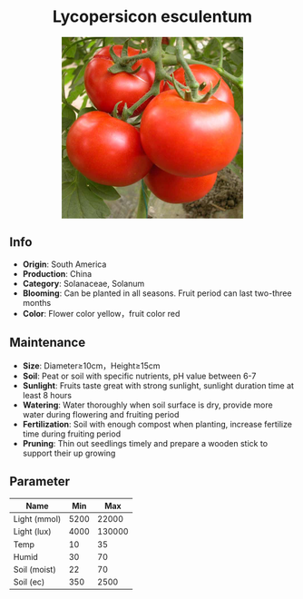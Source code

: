 <h1 align='center'>Lycopersicon esculentum</h1>
<p align="center">
    <img 
        align='center'
        width='320'
        src="../images/lycopersicon esculentum.png" 
        alt='Lycopersicon esculentum' />
</p>

## Info

 - **Origin**: South America
 - **Production**: China
 - **Category**: Solanaceae, Solanum
 - **Blooming**: Can be planted in all seasons. Fruit period can last two-three months
 - **Color**: Flower color yellow，fruit color red

## Maintenance

 - **Size**: Diameter≥10cm，Height≥15cm
 - **Soil**: Peat or soil with specific nutrients, pH value between 6-7
 - **Sunlight**: Fruits taste great with strong sunlight, sunlight duration time at least 8 hours
 - **Watering**: Water thoroughly when soil surface is dry, provide more water during flowering and fruiting period
 - **Fertilization**: Soil with enough compost when planting, increase fertilize time during fruiting period
 - **Pruning**: Thin out seedlings timely and prepare a wooden stick to support their up growing

## Parameter

| Name         | Min  | Max   |
|--------------|------|-------|
| Light (mmol) | 5200 | 22000  |
| Light (lux)  | 4000 | 130000 |
| Temp         | 10    | 35    |
| Humid        | 30   | 70    |
| Soil (moist) | 22   | 70    |
| Soil (ec)    | 350  | 2500  |